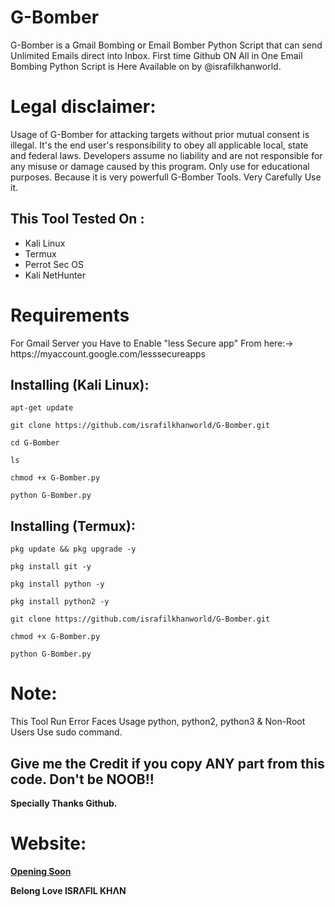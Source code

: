# G-Bomber
G-Bomber is a Gmail Bombing or Email Bomber Python Script that can send Unlimited Emails direct into Inbox.
First time Github ON All in One Email Bombing Python Script is Here Available on by @israfilkhanworld.

# Legal disclaimer:
<p>Usage of G-Bomber for attacking targets without prior mutual consent is illegal. It's the end user's responsibility to obey all applicable local, state and federal laws. Developers assume no liability and are not responsible for any misuse or damage caused by this program. Only use for educational purposes. Because it is very powerfull 
G-Bomber Tools. Very Carefully Use it.</p>

## This Tool Tested On :
<ul>
  <li>Kali Linux</li>
  <li>Termux</li>
  <li>Perrot Sec OS</li>
  <li>Kali NetHunter</li>
</ul>

# Requirements
<p> For Gmail Server you Have to Enable "less Secure app" From here:-> https://myaccount.google.com/lesssecureapps

## Installing (Kali Linux):

```
apt-get update

git clone https://github.com/israfilkhanworld/G-Bomber.git

cd G-Bomber

ls

chmod +x G-Bomber.py

python G-Bomber.py

```


## Installing (Termux):

```
pkg update && pkg upgrade -y

pkg install git -y

pkg install python -y 

pkg install python2 -y

git clone https://github.com/israfilkhanworld/G-Bomber.git

chmod +x G-Bomber.py

python G-Bomber.py

```

# Note:
<p> This Tool Run Error Faces Usage python, python2, python3 & Non-Root Users Use sudo command. </p>
  
## Give me the Credit if you copy ANY part from this code. Don't be NOOB!!

<p> <b> Specially Thanks Github. </b> </p>

# Website:
<b> <u> Opening Soon </b> </u>

<p> <b> Belong Love I͏S͏R͏ΛF͏I͏L͏ KHΛN </b> </p>
